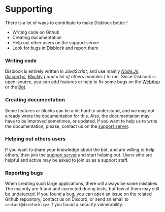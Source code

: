 # Supporting

There is a lot of ways to contribute to make Disblock better !

* Writing code on Github&#x20;
* Creating documentation
* Help out other users on the support server
* Look for bugs in Disblock and report them



### Writing code

Disblock is entirely written in _JavaScript_, and use mainly [_Node.Js_](https://nodejs.org/en/about/)_,_ [_Discord.js_](https://discord.js.org/#/)_,_ [_Blockly_](https://developers.google.com/blockly) _( and a lot of others modules )_ to run. Since Disblock is open-source, you can add features or help to fix some bugs on the [WebApp ](https://github.com/Disblock/WebApp)or the [Bot](https://github.com/Disblock/BotApp).

### Creating documentation

Some features or blocks can be a bit hard to understand, and we may not already wrote the documentation for this. Also, the documentation may have to be improved sometimes, or updated. If you want to help us to write the documentation, please, contact us on the [support server](https://discord.gg/4b6j3UBKWp).

### Helping out others users

If you want to share your knowledge about the bot, and are willing to help others, then join the [support server](https://discord.gg/4b6j3UBKWp) and start helping out. Users who are helpful and active may be asked to join us as a support staff.

### Reporting bugs

When creating such large applications, there will always be some mistakes. The majority are found and corrected during tests, but few of them may still be undetected. If you found a bug, you can open an issue on the related Github repository, contact us on Discord, or send an email to `contact@disblock.xyz` if you found a security vulnerability.
